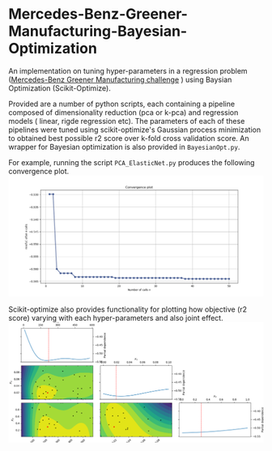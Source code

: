 # Mercedes-Benz-Greener-Manufacturing-Bayesian-Optimization
An implementation on tuning hyper-parameters in a regression problem ([Mercedes-Benz Greener Manufacturing challenge](https://www.kaggle.com/c/mercedes-benz-greener-manufacturing) ) using Baysian Optimization (Scikit-Optimize).


Provided are a number of python scripts, each containing a pipeline composed of dimensionality reduction (pca or k-pca) and regression models ( linear, rigde regression etc). The parameters of each of these pipelines were tuned using scikit-optimize's Gaussian process minimization to obtained best possible r2 score over k-fold cross validation score. An wrapper for Bayesian optimization is also provided in `BayesianOpt.py`. 

For example, running the script `PCA_ElasticNet.py` produces the following convergence plot.
![GitHub Logo](/images/pca_elasticnet_convergence.png)

Scikit-optimize also provides functionality for plotting how objective (r2 score) varying with each hyper-parameters and also joint effect. 
![GitHub Logo](/images/pca_elasticnet_obj_func.png)



